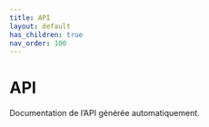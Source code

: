 ```yaml
---
title: API
layout: default
has_children: true
nav_order: 100
---
```

# API

Documentation de l’API générée automatiquement.
